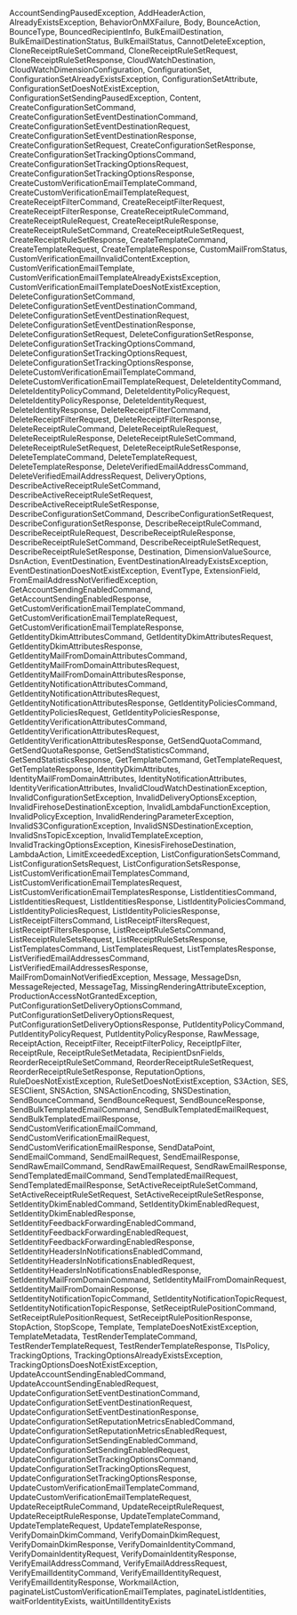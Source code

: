 AccountSendingPausedException, AddHeaderAction, AlreadyExistsException, BehaviorOnMXFailure, Body, BounceAction, BounceType, BouncedRecipientInfo, BulkEmailDestination, BulkEmailDestinationStatus, BulkEmailStatus, CannotDeleteException, CloneReceiptRuleSetCommand, CloneReceiptRuleSetRequest, CloneReceiptRuleSetResponse, CloudWatchDestination, CloudWatchDimensionConfiguration, ConfigurationSet, ConfigurationSetAlreadyExistsException, ConfigurationSetAttribute, ConfigurationSetDoesNotExistException, ConfigurationSetSendingPausedException, Content, CreateConfigurationSetCommand, CreateConfigurationSetEventDestinationCommand, CreateConfigurationSetEventDestinationRequest, CreateConfigurationSetEventDestinationResponse, CreateConfigurationSetRequest, CreateConfigurationSetResponse, CreateConfigurationSetTrackingOptionsCommand, CreateConfigurationSetTrackingOptionsRequest, CreateConfigurationSetTrackingOptionsResponse, CreateCustomVerificationEmailTemplateCommand, CreateCustomVerificationEmailTemplateRequest, CreateReceiptFilterCommand, CreateReceiptFilterRequest, CreateReceiptFilterResponse, CreateReceiptRuleCommand, CreateReceiptRuleRequest, CreateReceiptRuleResponse, CreateReceiptRuleSetCommand, CreateReceiptRuleSetRequest, CreateReceiptRuleSetResponse, CreateTemplateCommand, CreateTemplateRequest, CreateTemplateResponse, CustomMailFromStatus, CustomVerificationEmailInvalidContentException, CustomVerificationEmailTemplate, CustomVerificationEmailTemplateAlreadyExistsException, CustomVerificationEmailTemplateDoesNotExistException, DeleteConfigurationSetCommand, DeleteConfigurationSetEventDestinationCommand, DeleteConfigurationSetEventDestinationRequest, DeleteConfigurationSetEventDestinationResponse, DeleteConfigurationSetRequest, DeleteConfigurationSetResponse, DeleteConfigurationSetTrackingOptionsCommand, DeleteConfigurationSetTrackingOptionsRequest, DeleteConfigurationSetTrackingOptionsResponse, DeleteCustomVerificationEmailTemplateCommand, DeleteCustomVerificationEmailTemplateRequest, DeleteIdentityCommand, DeleteIdentityPolicyCommand, DeleteIdentityPolicyRequest, DeleteIdentityPolicyResponse, DeleteIdentityRequest, DeleteIdentityResponse, DeleteReceiptFilterCommand, DeleteReceiptFilterRequest, DeleteReceiptFilterResponse, DeleteReceiptRuleCommand, DeleteReceiptRuleRequest, DeleteReceiptRuleResponse, DeleteReceiptRuleSetCommand, DeleteReceiptRuleSetRequest, DeleteReceiptRuleSetResponse, DeleteTemplateCommand, DeleteTemplateRequest, DeleteTemplateResponse, DeleteVerifiedEmailAddressCommand, DeleteVerifiedEmailAddressRequest, DeliveryOptions, DescribeActiveReceiptRuleSetCommand, DescribeActiveReceiptRuleSetRequest, DescribeActiveReceiptRuleSetResponse, DescribeConfigurationSetCommand, DescribeConfigurationSetRequest, DescribeConfigurationSetResponse, DescribeReceiptRuleCommand, DescribeReceiptRuleRequest, DescribeReceiptRuleResponse, DescribeReceiptRuleSetCommand, DescribeReceiptRuleSetRequest, DescribeReceiptRuleSetResponse, Destination, DimensionValueSource, DsnAction, EventDestination, EventDestinationAlreadyExistsException, EventDestinationDoesNotExistException, EventType, ExtensionField, FromEmailAddressNotVerifiedException, GetAccountSendingEnabledCommand, GetAccountSendingEnabledResponse, GetCustomVerificationEmailTemplateCommand, GetCustomVerificationEmailTemplateRequest, GetCustomVerificationEmailTemplateResponse, GetIdentityDkimAttributesCommand, GetIdentityDkimAttributesRequest, GetIdentityDkimAttributesResponse, GetIdentityMailFromDomainAttributesCommand, GetIdentityMailFromDomainAttributesRequest, GetIdentityMailFromDomainAttributesResponse, GetIdentityNotificationAttributesCommand, GetIdentityNotificationAttributesRequest, GetIdentityNotificationAttributesResponse, GetIdentityPoliciesCommand, GetIdentityPoliciesRequest, GetIdentityPoliciesResponse, GetIdentityVerificationAttributesCommand, GetIdentityVerificationAttributesRequest, GetIdentityVerificationAttributesResponse, GetSendQuotaCommand, GetSendQuotaResponse, GetSendStatisticsCommand, GetSendStatisticsResponse, GetTemplateCommand, GetTemplateRequest, GetTemplateResponse, IdentityDkimAttributes, IdentityMailFromDomainAttributes, IdentityNotificationAttributes, IdentityVerificationAttributes, InvalidCloudWatchDestinationException, InvalidConfigurationSetException, InvalidDeliveryOptionsException, InvalidFirehoseDestinationException, InvalidLambdaFunctionException, InvalidPolicyException, InvalidRenderingParameterException, InvalidS3ConfigurationException, InvalidSNSDestinationException, InvalidSnsTopicException, InvalidTemplateException, InvalidTrackingOptionsException, KinesisFirehoseDestination, LambdaAction, LimitExceededException, ListConfigurationSetsCommand, ListConfigurationSetsRequest, ListConfigurationSetsResponse, ListCustomVerificationEmailTemplatesCommand, ListCustomVerificationEmailTemplatesRequest, ListCustomVerificationEmailTemplatesResponse, ListIdentitiesCommand, ListIdentitiesRequest, ListIdentitiesResponse, ListIdentityPoliciesCommand, ListIdentityPoliciesRequest, ListIdentityPoliciesResponse, ListReceiptFiltersCommand, ListReceiptFiltersRequest, ListReceiptFiltersResponse, ListReceiptRuleSetsCommand, ListReceiptRuleSetsRequest, ListReceiptRuleSetsResponse, ListTemplatesCommand, ListTemplatesRequest, ListTemplatesResponse, ListVerifiedEmailAddressesCommand, ListVerifiedEmailAddressesResponse, MailFromDomainNotVerifiedException, Message, MessageDsn, MessageRejected, MessageTag, MissingRenderingAttributeException, ProductionAccessNotGrantedException, PutConfigurationSetDeliveryOptionsCommand, PutConfigurationSetDeliveryOptionsRequest, PutConfigurationSetDeliveryOptionsResponse, PutIdentityPolicyCommand, PutIdentityPolicyRequest, PutIdentityPolicyResponse, RawMessage, ReceiptAction, ReceiptFilter, ReceiptFilterPolicy, ReceiptIpFilter, ReceiptRule, ReceiptRuleSetMetadata, RecipientDsnFields, ReorderReceiptRuleSetCommand, ReorderReceiptRuleSetRequest, ReorderReceiptRuleSetResponse, ReputationOptions, RuleDoesNotExistException, RuleSetDoesNotExistException, S3Action, SES, SESClient, SNSAction, SNSActionEncoding, SNSDestination, SendBounceCommand, SendBounceRequest, SendBounceResponse, SendBulkTemplatedEmailCommand, SendBulkTemplatedEmailRequest, SendBulkTemplatedEmailResponse, SendCustomVerificationEmailCommand, SendCustomVerificationEmailRequest, SendCustomVerificationEmailResponse, SendDataPoint, SendEmailCommand, SendEmailRequest, SendEmailResponse, SendRawEmailCommand, SendRawEmailRequest, SendRawEmailResponse, SendTemplatedEmailCommand, SendTemplatedEmailRequest, SendTemplatedEmailResponse, SetActiveReceiptRuleSetCommand, SetActiveReceiptRuleSetRequest, SetActiveReceiptRuleSetResponse, SetIdentityDkimEnabledCommand, SetIdentityDkimEnabledRequest, SetIdentityDkimEnabledResponse, SetIdentityFeedbackForwardingEnabledCommand, SetIdentityFeedbackForwardingEnabledRequest, SetIdentityFeedbackForwardingEnabledResponse, SetIdentityHeadersInNotificationsEnabledCommand, SetIdentityHeadersInNotificationsEnabledRequest, SetIdentityHeadersInNotificationsEnabledResponse, SetIdentityMailFromDomainCommand, SetIdentityMailFromDomainRequest, SetIdentityMailFromDomainResponse, SetIdentityNotificationTopicCommand, SetIdentityNotificationTopicRequest, SetIdentityNotificationTopicResponse, SetReceiptRulePositionCommand, SetReceiptRulePositionRequest, SetReceiptRulePositionResponse, StopAction, StopScope, Template, TemplateDoesNotExistException, TemplateMetadata, TestRenderTemplateCommand, TestRenderTemplateRequest, TestRenderTemplateResponse, TlsPolicy, TrackingOptions, TrackingOptionsAlreadyExistsException, TrackingOptionsDoesNotExistException, UpdateAccountSendingEnabledCommand, UpdateAccountSendingEnabledRequest, UpdateConfigurationSetEventDestinationCommand, UpdateConfigurationSetEventDestinationRequest, UpdateConfigurationSetEventDestinationResponse, UpdateConfigurationSetReputationMetricsEnabledCommand, UpdateConfigurationSetReputationMetricsEnabledRequest, UpdateConfigurationSetSendingEnabledCommand, UpdateConfigurationSetSendingEnabledRequest, UpdateConfigurationSetTrackingOptionsCommand, UpdateConfigurationSetTrackingOptionsRequest, UpdateConfigurationSetTrackingOptionsResponse, UpdateCustomVerificationEmailTemplateCommand, UpdateCustomVerificationEmailTemplateRequest, UpdateReceiptRuleCommand, UpdateReceiptRuleRequest, UpdateReceiptRuleResponse, UpdateTemplateCommand, UpdateTemplateRequest, UpdateTemplateResponse, VerifyDomainDkimCommand, VerifyDomainDkimRequest, VerifyDomainDkimResponse, VerifyDomainIdentityCommand, VerifyDomainIdentityRequest, VerifyDomainIdentityResponse, VerifyEmailAddressCommand, VerifyEmailAddressRequest, VerifyEmailIdentityCommand, VerifyEmailIdentityRequest, VerifyEmailIdentityResponse, WorkmailAction, paginateListCustomVerificationEmailTemplates, paginateListIdentities, waitForIdentityExists, waitUntilIdentityExists

